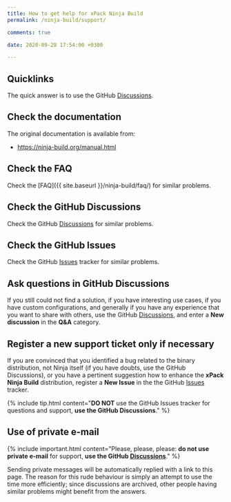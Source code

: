 ```yaml
---
title: How to get help for xPack Ninja Build
permalink: /ninja-build/support/

comments: true

date: 2020-09-28 17:54:00 +0300

---
```


## Quicklinks

The quick answer is to use the
GitHub [Discussions](https://github.com/xpack-dev-tools/ninja-build-xpack/discussions/).

## Check the documentation

The original documentation is available from:

- https://ninja-build.org/manual.html

## Check the FAQ

Check the [FAQ]({{ site.baseurl }}/ninja-build/faq/)
for similar problems.

## Check the GitHub Discussions

Check the GitHub [Discussions](https://github.com/xpack-dev-tools/ninja-build-xpack/discussions/) for
similar problems.

## Check the GitHub Issues

Check the
GitHub [Issues](https://github.com/xpack-dev-tools/ninja-build-xpack/issues/)
tracker for similar problems.

## Ask questions in GitHub Discussions

If you still could not find a solution, if you have interesting use
cases, if you have custom configurations, and generally if you have
any experience that you want to share with others, use the
GitHub [Discussions](https://github.com/xpack-dev-tools/ninja-build-xpack/discussions/),
and enter a **New discussion** in the **Q&A** category.

## Register a new support ticket only if necessary

If you are convinced that you identified a bug related to the binary
distribution, not Ninja itself (if you have doubts, use the GitHub Discussions),
or you have a pertinent suggestion how to enhance the **xPack Ninja Build**
distribution, register a **New Issue** in the the
GitHub [Issues](https://github.com/xpack-dev-tools/ninja-build-xpack/issues/)
tracker.

{% include tip.html content="**DO NOT** use the GitHub Issues tracker
for questions and support, **use the GitHub Discussions**." %}

## Use of private e-mail

{% include important.html content="Please, please, please: **do not use
private e-mail** for support, **use the
GitHub [Discussions](https://github.com/xpack-dev-tools/ninja-build-xpack/discussions/)**." %}

Sending private messages will be automatically replied with
a link to this page.
The reason for this rude behaviour is simply an attempt to use
the time more efficiently; since discussions are archived, other people
having similar problems might benefit from the answers.
